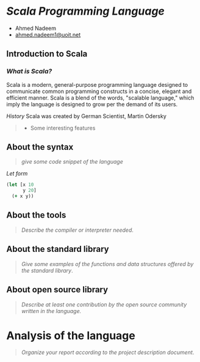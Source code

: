# _Scala Programming Language_

- Ahmed Nadeem
- ahmed.nadeem1@uoit.net

## Introduction to Scala

### _What is Scala?_
Scala is a modern, general-purpose programming language designed to communicate common programming constructs in a concise, elegant and efficient manner. Scala is a blend of the words, "scalable language," which imply the language is designed to grow per the demand of its users.

_History_
Scala was created by German Scientist, Martin Odersky
> - Some interesting features

## About the syntax

> _give some code snippet of the language_

*Let form*

```clojure
(let [x 10
      y 20]
  (+ x y))
```

## About the tools

> _Describe the compiler or interpreter needed_.

## About the standard library

> _Give some examples of the functions and data structures
> offered by the standard library_.

## About open source library

> _Describe at least one contribution by the open source
community written in the language._

# Analysis of the language

> _Organize your report according to the project description
document_.


